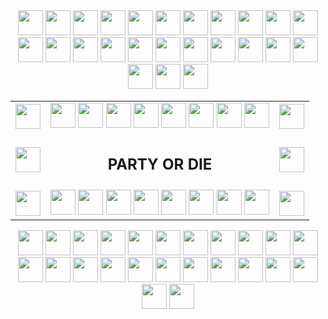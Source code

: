 <div style="text-align: center;">
    <img src="https://cultofthepartyparrot.com/parrots/hd/githubparrot.gif" height="40"/>
    <img src="https://cultofthepartyparrot.com/flags/hd/indiaparrot.gif" height="40"/>
    <img src="https://cultofthepartyparrot.com/parrots/asyncparrot.gif" height="40"/>
    <img src="https://cultofthepartyparrot.com/parrots/hd/exceptionallyfastparrot.gif" height="40"/>
    <img src="https://cultofthepartyparrot.com/parrots/hd/60fpsparrot.gif" height="40"/>
    <img src="https://cultofthepartyparrot.com/parrots/hd/jumpingparrot.gif" height="40"/>
    <img src="https://cultofthepartyparrot.com/parrots/hd/opensourceparrot.gif" height="40"/>
    <img src="https://cultofthepartyparrot.com/parrots/hd/dealwithitnowparrot.gif" height="40"/>
    <img src="https://cultofthepartyparrot.com/parrots/hd/hypnoparrotlight.gif" height="40"/>
    <img src="https://cultofthepartyparrot.com/parrots/databaseparrot.gif" height="40"/>
    <img src="https://cultofthepartyparrot.com/parrots/fixparrot.gif" height="40"/>
    <img src="https://cultofthepartyparrot.com/parrots/hd/laptop_parrot.gif" height="40"/>
    <img src="https://cultofthepartyparrot.com/parrots/hd/spinningparrot.gif" height="40"/>
    <img src="https://cultofthepartyparrot.com/parrots/hd/levitationparrot.gif" height="40"/>
    <img src="https://cultofthepartyparrot.com/parrots/hd/meldparrot.gif" height="40"/>
    <img src="https://cultofthepartyparrot.com/parrots/slomoparrot.gif" height="40"/>
    <img src="https://cultofthepartyparrot.com/parrots/hd/moonwalkingparrot.gif" height="40"/>
    <img src="https://cultofthepartyparrot.com/parrots/hd/stableparrot.gif" height="40"/>
    <img src="https://cultofthepartyparrot.com/parrots/hd/scienceparrot.gif" height="40"/>
    <img src="https://cultofthepartyparrot.com/parrots/hd/pirateparrot.gif" height="40"/>
    <img src="https://cultofthepartyparrot.com/parrots/hd/footballparrot.gif" height="40"/>
    <img src="https://cultofthepartyparrot.com/parrots/hd/illuminatiparrot.gif" height="40"/>
    <img src="https://cultofthepartyparrot.com/parrots/hd/hypnoparrotdark.gif" height="40"/>
    <img src="https://cultofthepartyparrot.com/parrots/hd/mustacheparrot.gif" height="40"/>
    <img src="https://cultofthepartyparrot.com/parrots/hd/ripparrot.gif" height="40"/>
</div>

<table style="border-collapse: collapse; width: 100%;">
    <tbody>
        <tr>
            <td style="border: none;"><img src="https://cultofthepartyparrot.com/parrots/hd/parrot.gif" height="40"></td>
            <td style="border: none;">
                <img src="https://cultofthepartyparrot.com/parrots/hd/middleparrot.gif" height="40">
                <img src="https://cultofthepartyparrot.com/parrots/hd/middleparrot.gif" height="40">
                <img src="https://cultofthepartyparrot.com/parrots/hd/middleparrot.gif" height="40">
                <img src="https://cultofthepartyparrot.com/parrots/hd/middleparrot.gif" height="40">
                <img src="https://cultofthepartyparrot.com/parrots/hd/middleparrot.gif" height="40">
                <img src="https://cultofthepartyparrot.com/parrots/hd/middleparrot.gif" height="40">
                <img src="https://cultofthepartyparrot.com/parrots/hd/middleparrot.gif" height="40">
                <img src="https://cultofthepartyparrot.com/parrots/hd/middleparrot.gif" height="40">
            </td>
            <td style="border: none;"><img src="https://cultofthepartyparrot.com/parrots/hd/reverseparrot.gif" height="40"></td>
        </tr>
        <tr>
            <td style="border: none;"><img src="https://cultofthepartyparrot.com/parrots/hd/parrot.gif" height="40"></td>
            <td style="border: none;"><h2 align="center">PARTY OR DIE</h2></td>
            <td style="border: none;"><img src="https://cultofthepartyparrot.com/parrots/hd/reverseparrot.gif" height="40"></td>
        </tr>
        <tr>
            <td style="border: none;"><img src="https://cultofthepartyparrot.com/parrots/hd/parrot.gif" height="40"></td>
            <td style="border: none;">
                <img src="https://cultofthepartyparrot.com/parrots/hd/middleparrot.gif" height="40">
                <img src="https://cultofthepartyparrot.com/parrots/hd/middleparrot.gif" height="40">
                <img src="https://cultofthepartyparrot.com/parrots/hd/middleparrot.gif" height="40">
                <img src="https://cultofthepartyparrot.com/parrots/hd/middleparrot.gif" height="40">
                <img src="https://cultofthepartyparrot.com/parrots/hd/middleparrot.gif" height="40">
                <img src="https://cultofthepartyparrot.com/parrots/hd/middleparrot.gif" height="40">
                <img src="https://cultofthepartyparrot.com/parrots/hd/middleparrot.gif" height="40">
                <img src="https://cultofthepartyparrot.com/parrots/hd/middleparrot.gif" height="40">
            </td>
            <td style="border: none;"><img src="https://cultofthepartyparrot.com/parrots/hd/reverseparrot.gif" height="40"></td>
        </tr>
    </tbody>
</table>

<div style="text-align: center;">
    <img src="https://cultofthepartyparrot.com/guests/hd/vibepartycat.gif" height="40" />
    <img src="https://cultofthepartyparrot.com/guests/hd/nyanparrot.gif" height="40" />
    <img src="https://cultofthepartyparrot.com/guests/catparrot.gif" height="40" />
    <img src="https://cultofthepartyparrot.com/guests/hd/partygopher.gif" height="40" />
    <img src="https://cultofthepartyparrot.com/guests/hd/partyblobcat.gif" height="40" />
    <img src="https://cultofthepartyparrot.com/guests/hd/partywumpus.gif" height="40" />
    <img src="https://cultofthepartyparrot.com/guests/hd/partygfm.gif" height="40" />
    <img src="https://cultofthepartyparrot.com/guests/oriolesparrot.gif" height="40" />
    <img src="https://cultofthepartyparrot.com/guests/hd/stubparrot.gif" height="40" />
    <img src="https://cultofthepartyparrot.com/parrots/hd/invisibleparrot.gif" height="40" />
    <img src="https://cultofthepartyparrot.com/parrots/portalparrot.gif" height="40" />
    <img src="https://cultofthepartyparrot.com/parrots/cryptoparrot.gif" height="40" />
    <img src="https://cultofthepartyparrot.com/parrots/hd/inverseparrot.gif" height="40" />
    <img src="https://cultofthepartyparrot.com/parrots/dabparrot.gif" height="40" />
    <img src="https://cultofthepartyparrot.com/parrots/hd/fasttwinsparrot.gif" height="40" />
    <img src="https://cultofthepartyparrot.com/parrots/hd/hackerparrot.gif" height="40" />
    <img src="https://cultofthepartyparrot.com/parrots/hd/quadparrot.gif" height="40" />
    <img src="https://cultofthepartyparrot.com/guests/cursedparrot.gif" height="40" />
    <img src="https://cultofthepartyparrot.com/guests/hd/thisisfineparrot.gif" height="40" />
    <img src="https://cultofthepartyparrot.com/guests/hd/discoduck.gif" height="40" />
    <img src="https://cultofthepartyparrot.com/guests/minionparrot.gif" height="40" />
    <img src="https://cultofthepartyparrot.com/guests/hd/partyblob.gif" height="40" />
    <img src="https://cultofthepartyparrot.com/guests/hd/partygeeko.gif" height="40" />
    <img src="https://cultofthepartyparrot.com/guests/congadoge.gif" height="40" />
</div>
